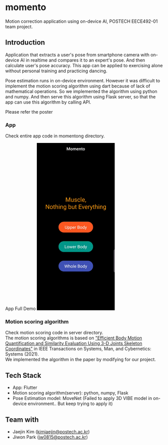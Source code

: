 # momento
Motion correction application using on-device AI, POSTECH EECE492-01 team project.

##  Introduction
Application that extracts a user's pose from smartphone camera with on-device AI in realtime and compares it to an expert's pose. And then calculate user's pose accuracy. This app can be applied to exercising alone without personal training and practicing dancing.

Pose estimation runs in on-device environment. However it was difficult to implement the motion scoring algorithm using dart because of lack of mathematical operations. So we implemented the algorithm using python and numpy. And then serve this algorithm using Flask server, so that the app can use this algorithm by calling API. 

Please refer the poster 

### App
Check entire app code in momentong directory.

App Full Demo
![](https://github.com/junsoo37/momento/blob/master/demo.gif)


### Motion scoring algorithm
Check motion scoring code in server directory.
</br>
The motion scoring algorithms is based on ["Efficient Body Motion Quantification and Similarity Evaluation Using 3-D Joints Skeleton Coordinates"](https://ieeexplore.ieee.org/document/8727745) in IEEE Transactions on Systems, Man, and Cybernetics: Systems (2021).
</br> We implemented the algorithm in the paper by modifying for our project.



## Tech Stack
- App: Flutter
- Motion scoring algorithm(server): python, numpy, Flask
- Pose Estimation model: MoveNet (Failed to apply 3D VIBE model in on-device environment.. But keep trying to apply it)


## Team with
- Jaejin Kim (kimjaejin@postech.ac.kr)
- Jiwon Park (jw0815@postech.ac.kr)
